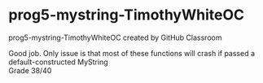 # prog5-mystring-TimothyWhiteOC
prog5-mystring-TimothyWhiteOC created by GitHub Classroom  

Good job. Only issue is that most of these functions will crash if passed a default-constructed MyString  
Grade 38/40
